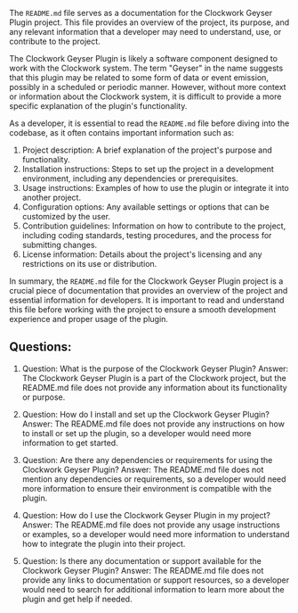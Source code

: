 
The `README.md` file serves as a documentation for the Clockwork Geyser Plugin project. This file provides an overview of the project, its purpose, and any relevant information that a developer may need to understand, use, or contribute to the project.

The Clockwork Geyser Plugin is likely a software component designed to work with the Clockwork system. The term "Geyser" in the name suggests that this plugin may be related to some form of data or event emission, possibly in a scheduled or periodic manner. However, without more context or information about the Clockwork system, it is difficult to provide a more specific explanation of the plugin's functionality.

As a developer, it is essential to read the `README.md` file before diving into the codebase, as it often contains important information such as:

1. Project description: A brief explanation of the project's purpose and functionality.
2. Installation instructions: Steps to set up the project in a development environment, including any dependencies or prerequisites.
3. Usage instructions: Examples of how to use the plugin or integrate it into another project.
4. Configuration options: Any available settings or options that can be customized by the user.
5. Contribution guidelines: Information on how to contribute to the project, including coding standards, testing procedures, and the process for submitting changes.
6. License information: Details about the project's licensing and any restrictions on its use or distribution.

In summary, the `README.md` file for the Clockwork Geyser Plugin project is a crucial piece of documentation that provides an overview of the project and essential information for developers. It is important to read and understand this file before working with the project to ensure a smooth development experience and proper usage of the plugin.
## Questions: 
 1. Question: What is the purpose of the Clockwork Geyser Plugin?
   Answer: The Clockwork Geyser Plugin is a part of the Clockwork project, but the README.md file does not provide any information about its functionality or purpose.

2. Question: How do I install and set up the Clockwork Geyser Plugin?
   Answer: The README.md file does not provide any instructions on how to install or set up the plugin, so a developer would need more information to get started.

3. Question: Are there any dependencies or requirements for using the Clockwork Geyser Plugin?
   Answer: The README.md file does not mention any dependencies or requirements, so a developer would need more information to ensure their environment is compatible with the plugin.

4. Question: How do I use the Clockwork Geyser Plugin in my project?
   Answer: The README.md file does not provide any usage instructions or examples, so a developer would need more information to understand how to integrate the plugin into their project.

5. Question: Is there any documentation or support available for the Clockwork Geyser Plugin?
   Answer: The README.md file does not provide any links to documentation or support resources, so a developer would need to search for additional information to learn more about the plugin and get help if needed.
    
